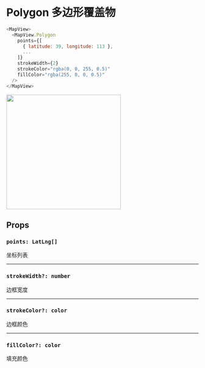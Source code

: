# Polygon 多边形覆盖物

```javascript
<MapView>
  <MapView.Polygon
    points={[
      { latitude: 39, longitude: 113 },
      ...
    ]}
    strokeWidth={2}
    strokeColor="rgba(0, 0, 255, 0.5)"
    fillColor="rgba(255, 0, 0, 0.5)"
  />
</MapView>
```
<img src="https://user-images.githubusercontent.com/1709072/36655489-f00b528c-1afd-11e8-9226-b59f40cc24d4.png" width=300>

## Props

### `points: LatLng[]`
坐标列表

---

### `strokeWidth?: number`
边框宽度

---

### `strokeColor?: color`
边框颜色

---

### `fillColor?: color`
填充颜色
